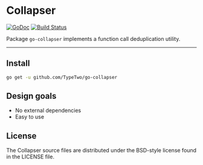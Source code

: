 Collapser
===

[![GoDoc](https://godoc.org/github.com/TypeTwo/go-collapser?status.svg)](https://godoc.org/github.com/TypeTwo/go-collapser)
[![Build Status](https://travis-ci.org/TypeTwo/go-collapser.svg?branch=master)](https://travis-ci.org/TypeTwo/go-collapser)

Package `go-collapser` implements a function call deduplication utility.

---

## Install

```sh
go get -u github.com/TypeTwo/go-collapser
```

## Design goals

- No external dependencies
- Easy to use

## License

The Collapser source files are distributed under the BSD-style license found in the LICENSE file.
